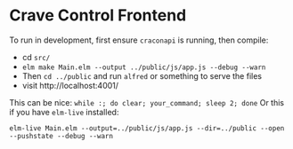 # Crave Control Frontend

To run in development, first ensure `craconapi` is running, then compile:

 - cd `src/`
 - `elm make Main.elm --output ../public/js/app.js --debug --warn`
 - Then `cd ../public` and run `alfred` or something to serve the files
 - visit http://localhost:4001/

This can be nice: `while :; do clear; your_command; sleep 2; done`
Or this if you have `elm-live` installed:

`elm-live Main.elm --output=../public/js/app.js --dir=../public --open --pushstate --debug --warn`
